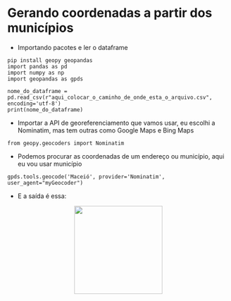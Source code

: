 # Gerando coordenadas a partir dos municípios 

- Importando pacotes e ler o dataframe

```
pip install geopy geopandas
import pandas as pd
import numpy as np
import geopandas as gpds 
```
```
nome_do_dataframe = pd.read_csv(r"aqui_colocar_o_caminho_de_onde_esta_o_arquivo.csv", encoding='utf-8')
print(nome_do_dataframe)
```

- Importar a API de georeferenciamento que vamos usar, eu escolhi a Nominatim, mas tem outras como Google Maps e Bing Maps

```
from geopy.geocoders import Nominatim
```

- Podemos procurar as coordenadas de um endereço ou município, aqui eu vou usar município

```
gpds.tools.geocode('Maceió', provider='Nominatim', user_agent="myGeocoder")
```
- E a saída é essa: 

<div align="center">
<img src="C:\Users\mecoa\Desktop\1.png" width="200px" />
</div>
